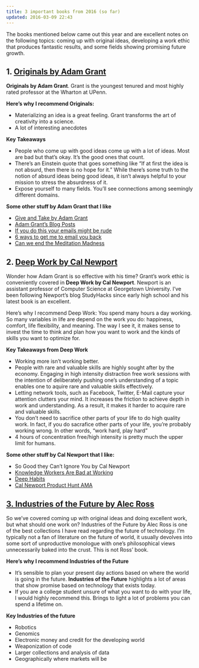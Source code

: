 ```yaml
---
title: 3 important books from 2016 (so far)
updated: 2016-03-09 22:43
---
```



The books mentioned below came out this year and are excellent notes on the following topics: coming up with original ideas, developing a work ethic that produces fantastic results, and some fields showing promising future growth.

## 1. [Originals by Adam Grant](http://www.amazon.com/Originals-How-Non-Conformists-Move-World/dp/0525429565/)

**Originals by Adam Grant**. Grant is the youngest tenured and most highly rated professor at the Wharton at UPenn.

**Here’s why I recommend Originals:**

* Materializing an idea is a great feeling. Grant transforms the art of creativity into a science. 
* A lot of interesting anecdotes 

**Key Takeaways** 

* People who come up with good ideas come up with a lot of ideas. Most are bad but that’s okay. It’s the good ones that count. 
* There’s an Einstein quote that goes something like “If at first the idea is not absurd, then there is no hope for it.” While there’s some truth to the notion of absurd ideas being good ideas, it isn’t always helpful to your mission to stress the absurdness of it. 
*  Expose yourself to many fields. You’ll see connections among seemingly different domains.


**Some other stuff by Adam Grant that I like**

* [Give and Take by Adam Grant](http://www.amazon.com/Give-Take-Helping-Others-Success/dp/0143124986)
* [Adam Grant’s Blog Posts](https://www.linkedin.com/today/author/0_1bbl8rweXl_HGJxZHO6cNa?trk=prof-sm)
* [If you do this your emails might be rude](https://www.linkedin.com/pulse/20140515114346-69244073-if-you-do-this-your-emails-might-be-rude?trk=mp-reader-card)
* [6 ways to get me to email you back](https://www.linkedin.com/pulse/20130624114114-69244073-6-ways-to-get-me-to-email-you-back?trk=mp-reader-card)
* [Can we end the Meditation Madness](http://www.nytimes.com/2015/10/10/opinion/can-we-end-the-meditation-madness.html)

## 2. [Deep Work by Cal Newport](http://www.amazon.com/Deep-Work-Focused-Success-Distracted/dp/145558669)

Wonder how Adam Grant is so effective with his time? Grant’s work ethic is conveniently covered in **Deep Work by Cal Newport**. Newport is an assistant professor of Computer Science at Georgetown University. I’ve been following Newport’s blog StudyHacks since early high school and his latest book is an excellent.

Here’s why I recommend Deep Work: You spend many hours a day working. So many variables in life are depend on the work you do: happiness, comfort, life flexibility, and meaning. The way I see it, it makes sense to invest the time to think and plan how you want to work and the kinds of skills you want to optimize for.

**Key Takeaways from Deep Work**

* Working more isn’t working better.
* People with rare and valuable skills are highly sought after by the economy. Engaging in high intensity distraction free work sessions with the intention of deliberately pushing one’s understanding of a topic enables one to aquire rare and valuable skills effectively.  
* Letting network tools, such as Facebook, Twitter, E-Mail capture your attention clutters your mind. It increases the friction to achieve depth in work and understanding. As a result, it makes it harder to acquire rare and valuable skills.
* You don’t need to sacrifice other parts of your life to do high quality work. In fact, if you do sacrafice other parts of your life, you’re probably working wrong.  In other words, “work hard, play hard”
* 4 hours of concentration free/high intensity is pretty much the upper limit for humans. 

**Some other stuff by Cal Newport that I like:**

* So Good they Can’t Ignore You by Cal Newport 
* [Knowledge Workers Are Bad at Working](http://calnewport.com/blog/2012/11/21/knowledge-workers-are-bad-at-working-and-heres-what-to-do-about-it/)
* [Deep Habits](http://calnewport.com/blog/2013/12/21/deep-habits-the-importance-of-planning-every-minute-of-your-work-day/)
* [Cal Newport Product Hunt AMA](https://www.producthunt.com/live/cal-newport)

## [3. Industries of the Future by Alec Ross](http://www.amazon.com/The-Industries-Future-Alec-Ross/dp/1476753652)

So we’ve covered coming up with original ideas and doing excellent work, but what should one work on? Industries of the Future by Alec Ross is one of the best collections I have read regarding the future of technology. I’m typically not a fan of literature on the future of world, it usually devolves into some sort of unproductive monologue with one’s philosophical views unnecessarily baked into the crust. This is not Ross’ book.

**Here’s why I recommend Industries of the Future**

* It’s sensible to plan your present day actions based on where the world is going in the future. **Industries of the Future** highlights a lot of areas that show promise based on technology that exists today.
* If you are a college student unsure of what you want to do with your life, I would highly recommend this. Brings to light a lot of problems you can spend a lifetime on.

**Key Industries of the future**

* Robotics 
* Genomics
* Electronic money and credit for the developing world 
* Weaponization of code
* Larger collections and analysis of data
* Geographically where markets will be


